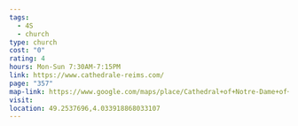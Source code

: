 ```yaml
---
tags:
  - 4S
  - church
type: church
cost: "0"
rating: 4
hours: Mon-Sun 7:30AM-7:15PM
link: https://www.cathedrale-reims.com/
page: "357"
map-link: https://www.google.com/maps/place/Cathedral+of+Notre-Dame+of+Reims/@49.2538315,4.0314725,17z/data=!3m1!4b1!4m6!3m5!1s0x47e97453295ecf49:0x7f480194657cabe2!8m2!3d49.253828!4d4.0340474!16zL20vMDFkdmRk?entry=ttu&g_ep=EgoyMDI0MDkxNi4wIKXMDSoASAFQAw%3D%3D
visit: 
location: 49.2537696,4.033918868033107
---
```

